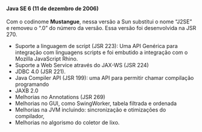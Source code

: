 #### Java SE 6 (11 de dezembro de 2006)


Com o codinome **Mustangue**, nessa versão a Sun substitui o nome “J2SE” e removeu o “.0” do número da versão. Essa versão foi desenvolvida na JSR 270.

* Suporte a linguagem de script (JSR 223): Uma API Genérica para integração com linguagens scripts e foi embutido a integração com o Mozilla JavaScript Rhino.
* Suporte a Web Service através do JAX-WS (JSR 224) 
* JDBC 4.0  (JSR 221). 
* Java Compiler API (JSR 199): uma API para permitir chamar compilação programando
* JAXB  2.0
* Melhorias no Annotations (JSR 269)
* Melhorias no GUI, como SwingWorker, tabela filtrada e ordenada
* Melhorias na JVM incluindo: sincronização e otimizações do compilador,
* Melhorias no algorismo do coletor de lixo.
